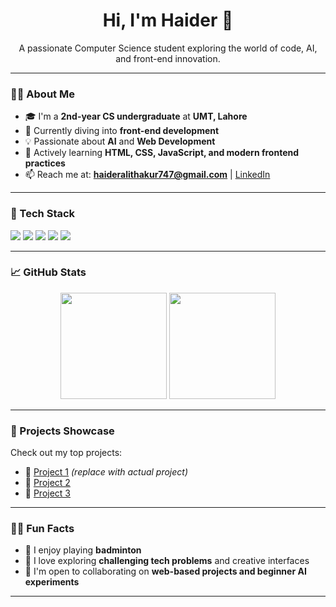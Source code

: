 <h1 align="center">Hi, I'm Haider 👋</h1>
<p align="center">
  A passionate Computer Science student exploring the world of code, AI, and front-end innovation.
</p>

---

### 👨‍🎓 About Me

- 🎓 I'm a **2nd-year CS undergraduate** at **UMT, Lahore**
- 🔭 Currently diving into **front-end development**
- 💡 Passionate about **AI** and **Web Development**
- 🌱 Actively learning **HTML, CSS, JavaScript, and modern frontend practices**
- 📫 Reach me at: **haideralithakur747@gmail.com** | [LinkedIn](https://www.linkedin.com/in/haider-ali-0a6948305/)

---

### 🧰 Tech Stack

<p>
  <img src="https://img.shields.io/badge/-C++-00599C?style=flat&logo=c%2B%2B&logoColor=white"/>
  <img src="https://img.shields.io/badge/-HTML5-E34F26?style=flat&logo=html5&logoColor=white"/>
  <img src="https://img.shields.io/badge/-CSS3-1572B6?style=flat&logo=css3&logoColor=white"/>
  <img src="https://img.shields.io/badge/-JavaScript-F7DF1E?style=flat&logo=javascript&logoColor=black"/>
  <img src="https://img.shields.io/badge/-GitHub-181717?style=flat&logo=github&logoColor=white"/>
</p>

---

### 📈 GitHub Stats

<p align="center">
  <img src="https://github-readme-stats.vercel.app/api?username=haideralithakur747&show_icons=true&theme=tokyonight" height="170"/>
  <img src="https://github-readme-streak-stats.herokuapp.com/?user=haideralithakur747&theme=tokyonight" height="170"/>
</p>

---

### 🚀 Projects Showcase

Check out my top projects:
- 🔗 [Project 1](https://github.com/haideralithakur747/project1) *(replace with actual project)*
- 🔗 [Project 2](https://github.com/haideralithakur747/project2)
- 🔗 [Project 3](https://github.com/haideralithakur747/project3)

---

### 🙋‍♂ Fun Facts

- 🏸 I enjoy playing **badminton**
- 🧠 I love exploring **challenging tech problems** and creative interfaces
- 🤝 I'm open to collaborating on **web-based projects and beginner AI experiments**

---

